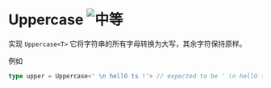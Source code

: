 <!--info-header-start--><h1>Uppercase <img src="https://img.shields.io/badge/-%E4%B8%AD%E7%AD%89-d9901a" alt="中等"/></h1><!--info-header-end-->

实现 `Uppercase<T>` 它将字符串的所有字母转换为大写，其余字符保持原样。

例如

```ts
type upper = Uppercase<' \n hellO ts !'> // expected to be ' \n hellO ts !'
```


<!--info-footer-start--> <!--info-footer-end-->

